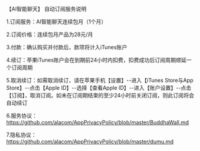 【AI智能聊天】 自动订阅服务说明

1.订阅服务：AI智能聊天连续包月（1个月）

2.订阅价格：连续包月产品为28元/月

3.付款：确认购买并付款后，款项将计入iTunes账户

4.续订：苹果iTunes账户会在到期前24小时内扣费，扣费成功后订阅周期顺延一个订阅周期

5.取消续订：如需取消续订，请在苹果手机【设置】--进入【iTunes Store与App Store】--点击【Apple ID】--选择【查看Apple ID】--进入【账户设置】--点击【订阅】，取消订阅。如未在订阅期结束的至少24小时前关闭订阅，则此订阅将会自动续订

6.服务协议：https://github.com/alacom/AppPrivacyPolicy/blob/master/BuddhaWall.md

7.隐私协议：https://github.com/alacom/AppPrivacyPolicy/blob/master/dumu.md
